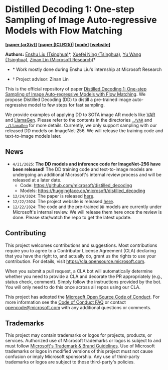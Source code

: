 # Distilled Decoding 1: One-step Sampling of Image Auto-regressive Models with Flow Matching

**[[paper (arXiv)](https://arxiv.org/abs/2412.17153)]**
**[[paper (ICLR25)](https://openreview.net/forum?id=zKlFXV87Pp&noteId=TXjgUIaXYP)]**
**[[code](https://github.com/imagination-research/distilled-decoding)]**
**[[website](https://imagination-research.github.io/distilled-decoding)]**


**Authors:** [Enshu Liu (Tsinghua)](https://scholar.google.com/citations?user=0LUhWzoAAAAJ&hl=en)\*, [Xuefei Ning (Tsinghua)](https://nics-effalg.com/ningxuefei/), [Yu Wang (Tsinghua)](https://scholar.google.com/citations?user=j8JGVvoAAAAJ&hl=en), [Zinan Lin (Microsoft Research)](https://zinanlin.me/)†

* \* Work mostly done during Enshu Liu's internship at Microsoft Research

* † Project advisor: Zinan Lin

This is the official repository of paper [Distilled Decoding 1: One-step Sampling of Image Auto-regressive Models with Flow Matching](https://arxiv.org/abs/2412.17153). We propose Distilled Decoding (DD) to distill a pre-trained image auto-regressive model to few steps for fast sampling.

We provide examples of applying DD to SOTA image AR models like [VAR](https://arxiv.org/abs/2404.02905) and [LlamaGen](https://arxiv.org/abs/2406.06525). Please refer to the contents in the directories [`./VAR`](VAR) and [`./LlamaGen`](LlamaGen) for more details. Currently, we only support sampling with our released DD models on ImageNet-256. We will release the training code and text-to-image models later.

## News
* `4/21/2025`: **The DD models and inference code for ImageNet-256 have been released!** The DD training code and text-to-image models are undergoing an additional Microsoft's internal review process and will be released at a later date.
  * Code: https://github.com/microsoft/distilled_decoding 
  * Models: https://huggingface.co/microsoft/distilled_decoding
* `12/24/2024`: The paper is released [here](https://arxiv.org/abs/2412.17153).
* `12/22/2024`: The project website is released [here](https://imagination-research.github.io/distilled-decoding).
* `12/22/2024`: The code and the pre-trained `DD` models are currently under Microsoft's internal review. We will release them here once the review is done. Please star/watch the repo to get the latest update.

## Contributing

This project welcomes contributions and suggestions.  Most contributions require you to agree to a
Contributor License Agreement (CLA) declaring that you have the right to, and actually do, grant us
the rights to use your contribution. For details, visit https://cla.opensource.microsoft.com.

When you submit a pull request, a CLA bot will automatically determine whether you need to provide
a CLA and decorate the PR appropriately (e.g., status check, comment). Simply follow the instructions
provided by the bot. You will only need to do this once across all repos using our CLA.

This project has adopted the [Microsoft Open Source Code of Conduct](https://opensource.microsoft.com/codeofconduct/).
For more information see the [Code of Conduct FAQ](https://opensource.microsoft.com/codeofconduct/faq/) or
contact [opencode@microsoft.com](mailto:opencode@microsoft.com) with any additional questions or comments.

## Trademarks

This project may contain trademarks or logos for projects, products, or services. Authorized use of Microsoft 
trademarks or logos is subject to and must follow 
[Microsoft's Trademark & Brand Guidelines](https://www.microsoft.com/en-us/legal/intellectualproperty/trademarks/usage/general).
Use of Microsoft trademarks or logos in modified versions of this project must not cause confusion or imply Microsoft sponsorship.
Any use of third-party trademarks or logos are subject to those third-party's policies.
